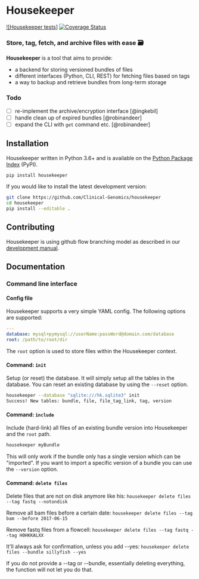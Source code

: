 # Housekeeper
[![Housekeeper tests]][github-url] [![Coverage Status][coveralls-image]][coveralls-url]

### Store, tag, fetch, and archive files with ease 🗃

**Housekeeper** is a tool that aims to provide:

- a backend for storing versioned bundles of files
- different interfaces (Python, CLI, REST) for fetching files based on tags
- a way to backup and retrieve bundles from long-term storage

### Todo

- [ ] re-implement the archive/encryption interface [@ingkebil]
- [ ] handle clean up of expired bundles [@robinandeer]
- [ ] expand the CLI with `get` command etc. [@robinandeer]

## Installation

Housekeeper written in Python 3.6+ and is available on the [Python Package Index][pypi] (PyPI).

```bash
pip install housekeeper
```

If you would like to install the latest development version:

```bash
git clone https://github.com/Clinical-Genomics/housekeeper
cd housekeeper
pip install --editable .
```

## Contributing

Housekeeper is using github flow branching model as described in our [development manual][development manual].

## Documentation

### Command line interface

#### Config file

Housekeeper supports a very simple YAML config. The following options are supported:

```yaml
---
database: mysql+pymysql://userName:passWord@domain.com/database
root: /path/to/root/dir
```

The `root` option is used to store files within the Housekeeper context.

#### Command: `init`

Setup (or reset) the database. It will simply setup all the tables in the database. You can reset an existing database by using the `--reset` option.

```bash
housekeeper --database "sqlite:///hk.sqlite3" init
Success! New tables: bundle, file, file_tag_link, tag, version
```

#### Command: `include`

Include (hard-link) all files of an existing bundle version into Housekeeper and the `root` path.

```bash
housekeeper myBundle
```

This will only work if the bundle only has a single version which can be "imported". If you want to import a specific version of a bundle you can use the `--version` option.

#### Command: `delete files`

Delete files that are not on disk anymore like his:
`housekeeper delete files --tag fastq --notondisk`

Remove all bam files before a certain date:
`housekeeper delete files --tag bam --before 2017-06-15`

Remove fastq files from a flowcell:
`housekeeper delete files --tag fastq --tag H0HKKALXX`

It'll always ask for confirmation, unless you add --yes:
`housekeeper delete files --bundle sillyfish --yes`

If you do not provide a --tag or --bundle, essentially deleting everything, the function will not let you do that.

[pypi]: https://pypi.python.org/pypi/housekeeper/
[coveralls-url]: https://coveralls.io/r/Clinical-Genomics/housekeeper
[coveralls-image]: https://img.shields.io/coveralls/Clinical-Genomics/housekeeper.svg?style=flat-square
[github-url]: https://github.com/Clinical-Genomics/housekeeper/workflows/Housekeeper%20tests/badge.svg
[development manual]: http://www.clinicalgenomics.se/development/dev/githubflow/
